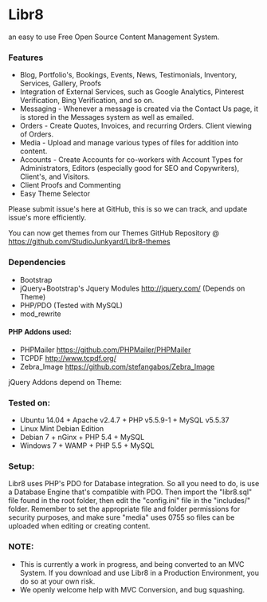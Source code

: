 # Libr8
 an easy to use Free Open Source Content Management System.

### Features
* Blog, Portfolio's, Bookings, Events, News, Testimonials, Inventory, Services, Gallery, Proofs
* Integration of External Services, such as Google Analytics, Pinterest Verification, Bing Verification, and so on.
* Messaging - Whenever a message is created via the Contact Us page, it is stored in the Messages system as well as emailed.
* Orders - Create Quotes, Invoices, and recurring Orders. Client viewing of Orders.
* Media - Upload and manage various types of files for addition into content.
* Accounts - Create Accounts for co-workers with Account Types for Administrators, Editors (especially good for SEO and Copywriters), Client's, and Visitors.
* Client Proofs and Commenting
* Easy Theme Selector

Please submit issue's here at GitHub, this is so we can track, and update issue's more efficiently.

You can now get themes from our Themes GitHub Repository @ <https://github.com/StudioJunkyard/Libr8-themes>

### Dependencies
* Bootstrap
* jQuery+Bootstrap's Jquery Modules <http://jquery.com/> (Depends on Theme)
* PHP/PDO (Tested with MySQL)
* mod_rewrite

#### PHP Addons used:
* PHPMailer <https://github.com/PHPMailer/PHPMailer>
* TCPDF <http://www.tcpdf.org/>
* Zebra_Image <https://github.com/stefangabos/Zebra_Image>

jQuery Addons depend on Theme:

### Tested on:
* Ubuntu 14.04 + Apache v2.4.7 + PHP v5.5.9-1 + MySQL v5.5.37
* Linux Mint Debian Edition
* Debian 7 + nGinx + PHP 5.4 + MySQL
* Windows 7 + WAMP + PHP 5.5 + MySQL

### Setup:
Libr8 uses PHP's PDO for Database integration. So all you need to do, is use a Database Engine that's compatible with PDO. Then import the "libr8.sql" file found in the root folder, then edit the "config.ini" file in the "includes/" folder.
Remember to set the appropriate file and folder permissions for security purposes, and make sure "media" uses 0755 so files can be uploaded when editing or creating content.

### NOTE:
* This is currently a work in progress, and being converted to an MVC System. If you download and use Libr8 in a Production Environment, you do so at your own risk.
* We openly welcome help with MVC Conversion, and bug squashing.
